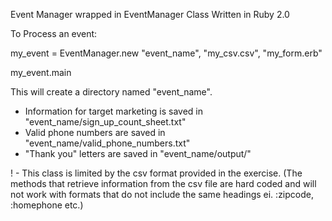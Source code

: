 Event Manager wrapped in EventManager Class 
Written in Ruby 2.0

To Process an event:

my_event = EventManager.new "event_name", "my_csv.csv", "my_form.erb"

my_event.main

This will create a directory named "event_name".

- Information for target marketing is saved in "event_name/sign_up_count_sheet.txt"
- Valid phone numbers are saved in "event_name/valid_phone_numbers.txt"
- "Thank you" letters are saved in "event_name/output/"

! - This class is limited by the csv format provided in the exercise. (The methods that retrieve information from the csv file are hard coded and will not work with formats that do not include the same headings ei. :zipcode, :homephone etc.)
